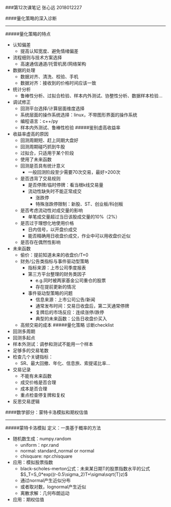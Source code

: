 ###第12次课笔记
张心远 2018012227 

####量化策略的深入诊断
***
#####量化策略的特点
* 认知偏差
	* 提高认知宽度、避免情绪偏差
* 流程细则与技术方案选择
	* 高速通信通道/托管机房/网络架构 
* 数据的处理
	* 数据对齐、清洗、校验、手机
	* 数据对齐：接收到的价格时间应该一致
* 统计分析
	* 鲁棒性分析、过拟合检验、样本内外测试、协整性分析、数据样本检验...
* 调试修正
	* 回测平台选择/计算层面维度选择
	* 系统层面的操作系统选择：linux，不带图形界面的操作系统
	* 编程语言：c++/py
	* 样本内外测试、鲁棒性检验
#####鉴别虚高收益率
* 收益率虚高的原因
	* 回测周期短、赶上同期大盘好
	* 回测周期碰巧抓到牛股
	* 过拟合，只适用于某个阶段
	* 使用了未来函数 
	* 回测是否具有统计意义
		* 一般回测阶段至少需要70次交易，最好>200次  
	* 是否违背了交易规则
		* 是否停牌/临时停牌：看当根k线交易量
		* 流动性缺失时不能正常成交
			* 涨跌停
			* 特殊涨跌停限制：新股、ST、创业板/科创板
	* 是否考虑流动性对成交量的影响
		* 单笔成交量超过当日该股成交量的10%（2%）
	* 是否过于理想化地使用价格
		* 日内信号，以开盘价成交
		* 能否精确用日收盘价成交，作业中可以用收盘价近似
	*	是否存在偶然性影响  
* 未来函数
	* 偷价：提前知道未来的收盘价/T+0
	* 财务/公告类指标与事件驱动型策略
		* 指标来源：上市公司季度报表
		* 第三方平台整理的财务类因子
			* e.g.同时被两家基金公司重仓的股票 
			* 存在提前更新的情况
		* 事件驱动型策略的问题
			* 信息来源：上市公司公告/新闻
			* 通常发布时间：交易日收盘后，第二天通常停牌
			* 复牌后的市场反应：连续涨停/跌停
			* 典型的未来函数：公告日收盘价买入
	* 高频交易的成本 
#####量化策略 诊断checklist
* 回测多周期
* 回测多起点
* 样本外测试：调参和测试不能用一个样本
* 足够多的交易笔数
* 检查几个关键指标：
	* SR、最大回撤、年化、信息旅、索提诺比率...
* 交易记录
	* 不能有未来函数
	* 成交价格是否合理
	* 成本是否合理
	* 重点检查停复牌和复权
* 反思交易逻辑

####数学部分：蒙特卡洛模拟和期权估值
***
#####蒙特卡洛模拟
定义：一类基于概率的方法
* 随机数生成：numpy.random
	* uniform：npr.rand
	* normal: standard_normal or normal
	* chisquare: npr.chisquare
*  应用：模拟股票指数
	* black-scholes-merton公式：未来某日期T的股票指数水平的公式
	$S_T=S_0*exp((r-0.5\sigma_2)T+\sigma\sqrt{T}z)$  
	* 通过normal产生近似分布
	* 或者取对数，lognormal产生近似 
	* 离散求解：几何布朗运动
* 应用：期权估值
